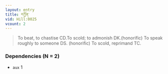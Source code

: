 ```yaml
---
layout: entry
title: བཀྱོན་
vid: Hill:0025
vcount: 2
---
```

> To beat, to chastise CD\.To scold; to admonish DK\.(honorific) To speak roughly to someone DS\. (honorific) To scold, reprimand TC\.


### Dependencies (N = 2)
* `aux` 1
